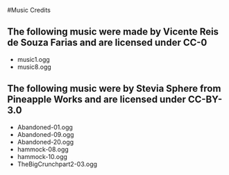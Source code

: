 #Music Credits

## The following music were made by Vicente Reis de Souza Farias and are licensed under CC-0
- music1.ogg
- music8.ogg

## The following music were by Stevia Sphere from Pineapple Works and are licensed under CC-BY-3.0
- Abandoned-01.ogg
- Abandoned-09.ogg
- Abandoned-20.ogg
- hammock-08.ogg
- hammock-10.ogg
- TheBigCrunchpart2-03.ogg
